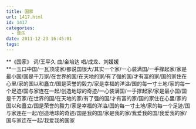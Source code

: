 ```yaml
---
title: 国家
url: 1417.html
id: 1417
categories:
  - 音乐
date: 2011-12-23 16:45:01
tags:
---
```


  
**《国家》 词/王平久 曲/金培达 唱/成龙、刘媛媛  
**一玉口中国/一瓦顶成家/都说国很大/其实一个家/一心装满国/一手撑起家/家是最小国/国是千万家/在世界的国/在天地的家/有了强的国/才有富的家/国的家住在心里/家的国以和矗立/国是荣誉的毅力/家是幸福的洋溢/国的每一寸土地/家的每一个足迹/国与家连在一起/创造地球的奇迹/一心装满国/一手撑起家/家是最小国/国是千万家/在世界的国/在天地的家/有了强的国/才有富的家/国的家住在心里/家的国以和矗立/国是荣誉的毅力/家是幸福的洋溢/国的每一寸土地/家的每一个足迹/国与家连在一起/创造地球的奇迹/国是我的国/家是我的家/我爱我的国/我爱我的家/国与家连在一起/我爱我的国家